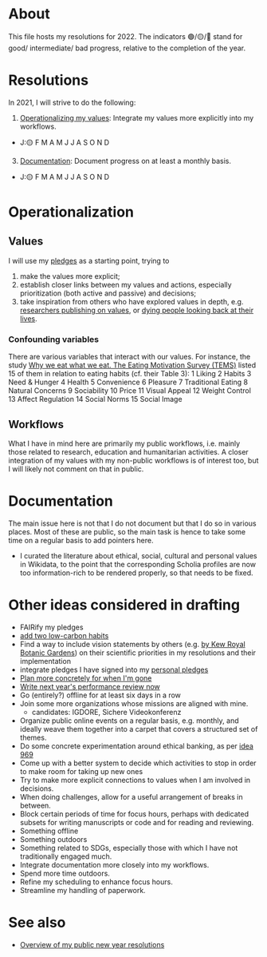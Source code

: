 # About

This file hosts my resolutions for 2022. The indicators 🟢/🟡/🔴 stand for good/ intermediate/ bad progress, relative to the completion of the year.

# Resolutions

In 2021, I will strive to do the following:

1. [Operationalizing my values](#operationalization): Integrate my values more explicitly into my workflows.
  - J:🟡 F M A M J J A S O N D 
3. [Documentation](#documentation): Document progress on at least a monthly basis.
  - J:🟡 F M A M J J A S O N D 

# Operationalization

## Values

I will use my [pledges](https://github.com/Daniel-Mietchen/pledges) as a starting point, trying to

1. make the values more explicit;
1. establish closer links between my values and actions, especially prioritization (both active and passive) and decisions;
1. take inspiration from others who have explored values in depth, e.g. [researchers publishing on values](https://scholia.toolforge.org/topic/Q194112), or [dying people looking back at their lives](https://web.archive.org/web/20200928042815/https://hard-wears.com/wp-content/uploads/2013/04/Top-5-Regrets-of-the-Dying.pdf ).

### Confounding variables

There are various variables that interact with our values. For instance, the study [Why we eat what we eat. The Eating Motivation Survey (TEMS)](https://www.wikidata.org/wiki/Q47874670) listed 15 of them in relation to eating habits (cf. their Table 3):
1 Liking
2 Habits
3 Need & Hunger
4 Health
5 Convenience
6 Pleasure
7 Traditional Eating
8 Natural Concerns
9 Sociability
10 Price
11 Visual Appeal
12 Weight Control
13 Affect Regulation
14 Social Norms
15 Social Image

## Workflows

What I have in mind here are primarily my public workflows, i.e. mainly those related to research, education and humanitarian activities. A closer integration of my values with my non-public workflows is of interest too, but I will likely not comment on that in public.

# Documentation

The main issue here is not that I do not document but that I do so in various places. Most of these are public, so the main task is hence to take some time on a regular basis to add pointers here.

* I curated the literature about ethical, social, cultural and personal values in Wikidata, to the point that the corresponding Scholia profiles are now too information-rich to be rendered properly, so that needs to be fixed.

# Other ideas considered in drafting

* FAIRify my pledges
* [add two low-carbon habits](https://twitter.com/KHayhoe/status/1354124680978968576)
* Find a way to include vision statements by others (e.g. [by Kew Royal Botanic Gardens](http://web.archive.org/web/20210601021921/https://www.kew.org/sites/default/files/2021-05/RBG%20Kew%20Scientific%20Priorities%202021%20-%202030%20-%20May%202021.pdf)) on their scientific priorities in my resolutions and their implementation
* integrate pledges I have signed into my [personal pledges](https://github.com/Daniel-Mietchen/pledges)
* [Plan more concretely for when I'm gone](https://github.com/Daniel-Mietchen/ideas/issues/518)
* [Write next year's performance review now](https://www.youtube.com/watch?v=n3kNlFMXslo#t=5m53s)
* Go (entirely?) offline for at least six days in a row
* Join some more organizations whose missions are aligned with mine.
  - candidates: IGDORE, Sichere Videokonferenz
* Organize public online events on a regular basis, e.g. monthly, and ideally weave them together into a carpet that covers a structured set of themes.
* Do some concrete experimentation around ethical banking, as per [idea 969](https://github.com/Daniel-Mietchen/ideas/issues/969)
* Come up with a better system to decide which activities to stop in order to make room for taking up new ones
* Try to make more explicit connections to values when I am involved in decisions.
* When doing challenges, allow for a useful arrangement of breaks in between.
* Block certain periods of time for focus hours, perhaps with dedicated subsets for writing manuscripts or code and for reading and reviewing.
* Something offline
* Something outdoors
* Something related to SDGs, especially those with which I have not traditionally engaged much.
* Integrate documentation more closely into my workflows.
* Spend more time outdoors.
* Refine my scheduling to enhance focus hours.
* Streamline my handling of paperwork.

# See also

* [Overview of my public new year resolutions](https://github.com/Daniel-Mietchen/ideas/tree/master/new-year-resolutions)

